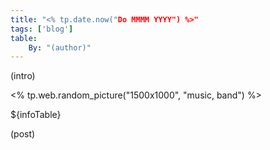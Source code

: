 ```yaml
---
title: "<% tp.date.now("Do MMMM YYYY") %>"
tags: ['blog']
table:
    By: "(author)"
---
```


(intro)

<% tp.web.random_picture("1500x1000", "music, band") %>

${infoTable}

(post)